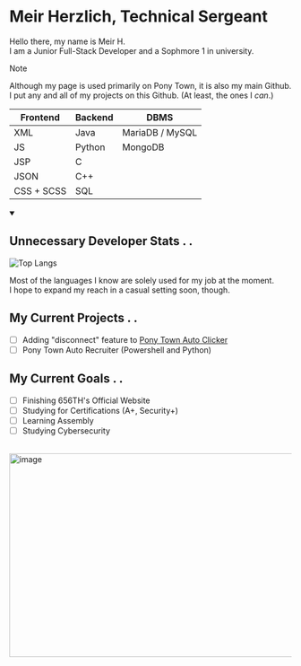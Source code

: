 
# Meir Herzlich, Technical Sergeant
Hello there, my name is Meir H. <br>I am a Junior Full-Stack Developer and a Sophmore 1 in university.

> [!NOTE]
> Although my page is used primarily on Pony Town, it is also my main Github.<br>
> I put any and all of my projects on this Github. (At least, the ones I *can*.)

| Frontend | Backend | DBMS
| ------------- | ------------- | ------------- |
| XML | Java | MariaDB / MySQL
| JS | Python | MongoDB
| JSP | C |
| JSON | C++ |
| CSS + SCSS | SQL | 
<details open>
<summary><h2>Unnecessary Developer Stats . . </h2></summary>

![Top Langs](https://github-readme-stats.vercel.app/api/top-langs/?username=modularmania&layout=compact&theme=holi)

Most of the languages I know are solely used for my job at the moment.<br>
I hope to expand my reach in a casual setting soon, though.
</details>

## My Current Projects . .
- [ ]  Adding "disconnect" feature to <a href=https://github.com/modularmania/PonyTownAutoClicker>Pony Town Auto Clicker</a>
- [ ] Pony Town Auto Recruiter (Powershell and Python)

## My Current Goals . .
- [ ] Finishing 656TH's Official Website
- [ ] Studying for Certifications (A+, Security+)
- [ ] Learning Assembly
- [ ] Studying Cybersecurity
<br>
<img width="1530" height="363" alt="image" src="https://github.com/user-attachments/assets/bb3f96ee-5459-4af0-9e75-79f5d9a1f0fd" />

